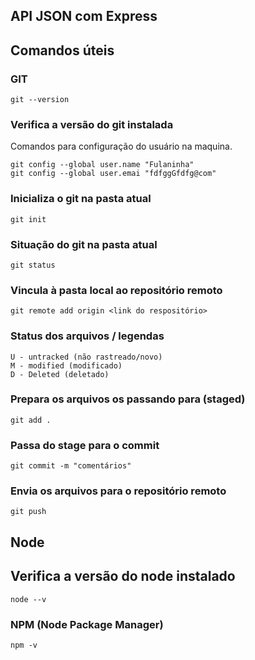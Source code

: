 ## API JSON com Express

## Comandos úteis

### GIT
```
git --version
```

### Verifica a versão do git instalada
Comandos para configuração do usuário na maquina.
```
git config --global user.name "Fulaninha"
git config --global user.emai "fdfggGfdfg@com"
```

### Inicializa o git na pasta atual
```
git init
```

### Situação do git na pasta atual
```
git status
```

### Vincula à pasta local ao repositório remoto
```
git remote add origin <link do respositório>
```

### Status dos arquivos / legendas
```
U - untracked (não rastreado/novo)
M - modified (modificado)
D - Deleted (deletado)
```

### Prepara os arquivos os passando para (staged)
```
git add .
```

### Passa do stage para o commit
```
git commit -m "comentários"
```

### Envia os arquivos para o repositório remoto
```
git push
```


## Node

## Verifica a versão do node instalado
```
node --v
```

### NPM (Node Package Manager)
```
npm -v
```
